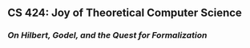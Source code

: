 ## CS 424: Joy of Theoretical Computer Science 
### _On Hilbert, Godel, and the Quest for Formalization_

